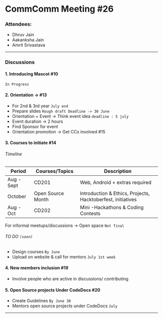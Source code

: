 # CommComm Meeting #26

### Attendees:
- Dhruv Jain
- Aakanksha Jain
- Amrit Srivastava

---

### Discussions
#### 1. Introducing Mascot #10
`In Progress`
#### 2.  Orientation -> #13
- For 2nd & 3rd year `July end`
- Prepare slides `Rough draft Deadline -> 30 June`
- Orientation + Event -> Think event idea `deadline : 5 july`
- Event duration -> 2 hours
- Find Sponsor for event
- Orientation promotion  -> Get CCs involved #15

#### 3. Courses to initiate #14

###### Timeline


| Period | Courses/Topics | Description |
| -------- | -------- | -------- |
| Aug - Sept | CD201    | Web, Android + extras required   |
| October   | Open Source Month  | Introduction & Ethics, Projects, Hacktoberfest, initiatives   |
| Aug - Oct | CD202  | Mini -Hackathons & Coding Contests  |


For informal meetups/discussions -> Open space `Not final`

###### TO DO `(soon)`
- Design courses `By June`
- Upload on website & call for mentors `July 1st week`

#### 4. New members inclusion #19
- Involve people who are active in discussions/ contributing

#### 5. Open Source projects Under CodeDocs #20
- Create Guidelines `By June 30`
- Mentors open source projects under CodeDocs `July`



---



